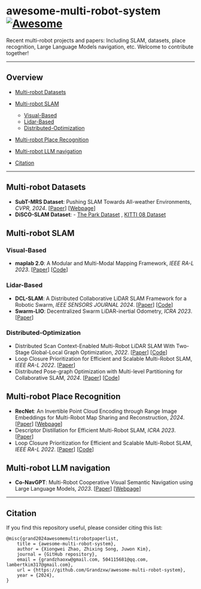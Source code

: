 # awesome-multi-robot-system [![Awesome](https://cdn.rawgit.com/sindresorhus/awesome/d7305f38d29fed78fa85652e3a63e154dd8e8829/media/badge.svg)](https://github.com/sindresorhus/awesome)
Recent multi-robot projects and papers: Including SLAM, datasets, place recognition, Large Language Models navigation, etc. Welcome to contribute together!


---
## Overview

  - [Multi-robot Datasets](#Multi-robot-Datasets)

  - [Multi-robot SLAM](#Multi-robot-SLAM)
    - [Visual-Based](#Visual-Based)
    - [Lidar-Based](#Lidar-Based)
    - [Distributed-Optimization](#Distributed-Optimization)
    
  - [Multi-robot Place Recognition](#Multi-robot-Place-Recognition)
  
  - [Multi-robot LLM navigation](#Multi-robot-LLM-navigation)

  - [Citation](#citation)

---


## Multi-robot Datasets

- **SubT-MRS Dataset**: Pushing SLAM Towards All-weather Environments, *CVPR, 2024*. [[Paper](https://arxiv.org/pdf/2307.07607.pdf)] [[Webpage](https://superodometry.com/datasets)]
- **DiSCO-SLAM Dataset**: - [The Park Dataset](https://drive.google.com/file/d/1-2zsRSB_9ORQ9WQdtUbGdoS4YXU3cBQt/view?usp=sharing) , [KITTI 08 Dataset](https://drive.google.com/file/d/1U6z_1VHlPJa_DJ2i8VwxkKLjf5JxMo0f/view?usp=sharing)


## Multi-robot SLAM

### Visual-Based
- **maplab 2.0**: A Modular and Multi-Modal Mapping Framework, *IEEE RA-L 2023*. [[Paper](https://arxiv.org/pdf/2212.00654.pdf)] [[Code](https://github.com/ethz-asl/maplab)]


### Lidar-Based
- **DCL-SLAM**: A Distributed Collaborative LiDAR SLAM Framework for a Robotic Swarm, *IEEE SENSORS JOURNAL 2024*. [[Paper](https://ieeexplore.ieee.org/document/10375928)] [[Code](https://github.com/PengYu-Team/DCL-SLAM)]
- **Swarm-LIO**: Decentralized Swarm LiDAR-inertial Odometry, *ICRA 2023*. [[Paper](https://ieeexplore.ieee.org/document/10161355)]


### Distributed-Optimization
- Distributed Scan Context-Enabled Multi-Robot LiDAR SLAM With Two-Stage Global-Local Graph Optimization, *2022*. [[Paper](https://ieeexplore.ieee.org/document/9662965)] [[Code](https://github.com/RobustFieldAutonomyLab/DiSCo-SLAM)]
- Loop Closure Prioritization for Efficient and Scalable Multi-Robot SLAM, *IEEE RA-L 2022*. [[Paper](https://ieeexplore.ieee.org/abstract/document/9830830/)]
- Distributed Pose-graph Optimization with Multi-level Partitioning for Collaborative SLAM, *2024*. [[Paper](https://arxiv.org/pdf/2401.01657.pdf)] [[Code](https://github.com/tjcunhao/dpo)]


## Multi-robot Place Recognition

- **RecNet**: An Invertible Point Cloud Encoding through Range Image Embeddings for Multi-Robot Map Sharing and Reconstruction, *2024*.[[Paper](https://arxiv.org/pdf/2402.02192.pdf)] [[Webpage](https://www.youtube.com/watch?v=f9BnK34XkuQ)]
- Descriptor Distillation for Efficient Multi-Robot SLAM, *ICRA 2023*. [[Paper](https://arxiv.org/pdf/2303.08420.pdf)]
- Loop Closure Prioritization for Efficient and Scalable Multi-Robot SLAM, *IEEE RA-L 2022*. [[Paper](https://ieeexplore.ieee.org/document/9830830)] [[Code](https://github.com/NeBula-Autonomy/LAMP)]



## Multi-robot LLM navigation

- **Co-NavGPT**: Multi-Robot Cooperative Visual Semantic Navigation using Large Language Models, *2023*. [[Paper](https://arxiv.org/pdf/2310.07937.pdf)] [[Webpage](https://sites.google.com/view/co-navgpt)]



----
## Citation

If you find this repository useful, please consider citing this list:
```
@misc{grand2024awesomemultirobotpaperlist,
    title = {awesome-multi-robot-system},
    author = {Xiongwei Zhao, Zhixing Song, Juwon Kim},
    journal = {GitHub repository},
    email = {grandzhaoxw@gmail.com, 504115681@qq.com, lambertkim317@gmail.com},
    url = {https://github.com/Grandzxw/awesome-multi-robot-system},
    year = {2024},
}
```


